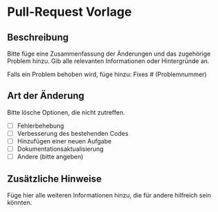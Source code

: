 # Pull-Request Vorlage

## Beschreibung

Bitte füge eine Zusammenfassung der Änderungen und das zugehörige Problem hinzu. Gib alle relevanten Informationen oder Hintergründe an.

Falls ein Problem behoben wird, füge hinzu: Fixes # (Problemnummer)

## Art der Änderung

Bitte lösche Optionen, die nicht zutreffen.

- [ ] Fehlerbehebung
- [ ] Verbesserung des bestehenden Codes
- [ ] Hinzufügen einer neuen Aufgabe
- [ ] Dokumentationsaktualisierung
- [ ] Andere (bitte angeben)

## Zusätzliche Hinweise

Füge hier alle weiteren Informationen hinzu, die für andere hilfreich sein könnten.
